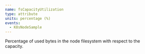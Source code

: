 ```yaml
---
name: fsCapacityUtilization
type: attribute
units: percentage (%)
events:
  - K8sNodeSample
---
```


Percentage of used bytes in the node filesystem with respect to the capacity.
